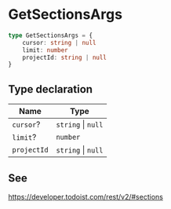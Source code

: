 # GetSectionsArgs

```ts
type GetSectionsArgs = {
    cursor: string | null
    limit: number
    projectId: string | null
}
```

## Type declaration

| Name                               | Type               |
| ---------------------------------- | ------------------ |
| <a id="cursor"></a> `cursor`?      | `string` \| `null` |
| <a id="limit"></a> `limit`?        | `number`           |
| <a id="projectid"></a> `projectId` | `string` \| `null` |

## See

https://developer.todoist.com/rest/v2/#sections
